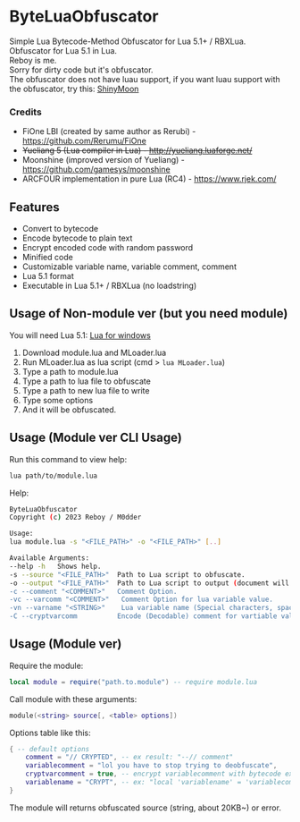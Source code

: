 # ByteLuaObfuscator
Simple Lua Bytecode-Method Obfuscator for Lua 5.1+ / RBXLua. <br>
Obfuscator for Lua 5.1 in Lua. <br>
Reboy is me. <br>
Sorry for dirty code but it's obfuscator. <br>
The obfuscator does not have luau support, if you want luau support with the obfuscator, try this: [ShinyMoon](https://github.com/kosuke14/ShinyMoon)
### Credits
- FiOne LBI (created by same author as Rerubi) - https://github.com/Rerumu/FiOne
- ~~Yueliang 5 (Lua compiler in Lua) - http://yueliang.luaforge.net/~~
- Moonshine (improved version of Yueliang) - https://github.com/gamesys/moonshine
- ARCFOUR implementation in pure Lua (RC4) - https://www.rjek.com/
## Features
* Convert to bytecode
* Encode bytecode to plain text
* Encrypt encoded code with random password
* Minified code
* Customizable variable name, variable comment, comment
* Lua 5.1 format
* Executable in Lua 5.1+ / RBXLua (no loadstring)
## Usage of Non-module ver (but you need module)
You will need Lua 5.1: [Lua for windows](https://github.com/rjpcomputing/luaforwindows/releases/tag/v5.1.5-52)
1. Download module.lua and MLoader.lua
2. Run MLoader.lua as lua script (cmd > `lua MLoader.lua`)
3. Type a path to module.lua
4. Type a path to lua file to obfuscate
5. Type a path to new lua file to write
6. Type some options
7. And it will be obfuscated.
## Usage (Module ver CLI Usage)
Run this command to view help:
```sh
lua path/to/module.lua
```
Help:
```sh
ByteLuaObfuscator
Copyright (c) 2023 Reboy / M0dder

Usage:
lua module.lua -s "<FILE_PATH>" -o "<FILE_PATH>" [..]

Available Arguments:
--help -h   Shows help.
-s --source "<FILE_PATH>"  Path to Lua script to obfuscate.
-o --output "<FILE_PATH>"  Path to Lua script to output (document will be created if there isn't).
-c --comment "<COMMENT>"   Comment Option.
-vc --varcomm "<COMMENT>"   Comment Option for lua variable value.
-vn --varname "<STRING>"    Lua variable name (Special characters, spaces will be replaced with underline).
-C --cryptvarcomm          Encode (Decodable) comment for vartiable value.

```
## Usage (Module ver)
Require the module: 
```lua
local module = require("path.to.module") -- require module.lua
```
Call module with these arguments:
```lua
module(<string> source[, <table> options])
```
Options table like this:
```lua
{ -- default options
	comment = "// CRYPTED", -- ex result: "--// comment"
	variablecomment = "lol you have to stop trying to deobfuscate",
	cryptvarcomment = true, -- encrypt variablecomment with bytecode ex: "a" -> "\97"
	variablename = "CRYPT", -- ex: "local 'variablename' = 'variablecomment'"
}
```
The module will returns obfuscated source (string, about 20KB~) or error.
